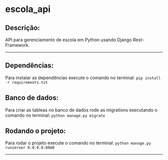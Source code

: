 # escola_api
Descrição:
----------
API para gerenciamento de escola em Python usando Django Rest-Framework.

<hr>

Dependências:
-------------
Para instalar as dependências execute o comando no terminal: `pip install -r requirements.txt`

Banco de dados:
---------------
Para criar as tableas no banco de dados rode as migrations executando o comando no terminal: `python manage.py migrate`

Rodando o projeto:
------------------
Para rodar o projeto execute o comando no terminal: `python manage.py runserver 0.0.0.0:8080`

<hr>
